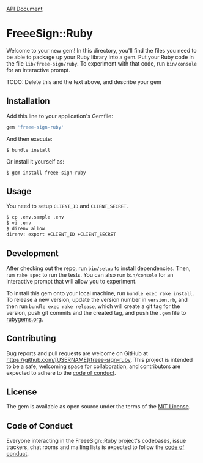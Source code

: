 [API Document](https://ninja-sign.com/v1/docs#/)

# FreeeSign::Ruby

Welcome to your new gem! In this directory, you'll find the files you need to be able to package up your Ruby library into a gem. Put your Ruby code in the file `lib/freee-sign/ruby`. To experiment with that code, run `bin/console` for an interactive prompt.

TODO: Delete this and the text above, and describe your gem

## Installation

Add this line to your application's Gemfile:

```ruby
gem 'freee-sign-ruby'
```

And then execute:

    $ bundle install

Or install it yourself as:

    $ gem install freee-sign-ruby

## Usage

You need to setup `CLIENT_ID` and `CLIENT_SECRET`.

```sh
$ cp .env.sample .env
$ vi .env
$ direnv allow
direnv: export +CLIENT_ID +CLIENT_SECRET
```

## Development

After checking out the repo, run `bin/setup` to install dependencies. Then, run `rake spec` to run the tests. You can also run `bin/console` for an interactive prompt that will allow you to experiment.

To install this gem onto your local machine, run `bundle exec rake install`. To release a new version, update the version number in `version.rb`, and then run `bundle exec rake release`, which will create a git tag for the version, push git commits and the created tag, and push the `.gem` file to [rubygems.org](https://rubygems.org).

## Contributing

Bug reports and pull requests are welcome on GitHub at https://github.com/[USERNAME]/freee-sign-ruby. This project is intended to be a safe, welcoming space for collaboration, and contributors are expected to adhere to the [code of conduct](https://github.com/[USERNAME]/freee-sign-ruby/blob/master/CODE_OF_CONDUCT.md).

## License

The gem is available as open source under the terms of the [MIT License](https://opensource.org/licenses/MIT).

## Code of Conduct

Everyone interacting in the FreeeSign::Ruby project's codebases, issue trackers, chat rooms and mailing lists is expected to follow the [code of conduct](https://github.com/[USERNAME]/freee-sign-ruby/blob/master/CODE_OF_CONDUCT.md).
